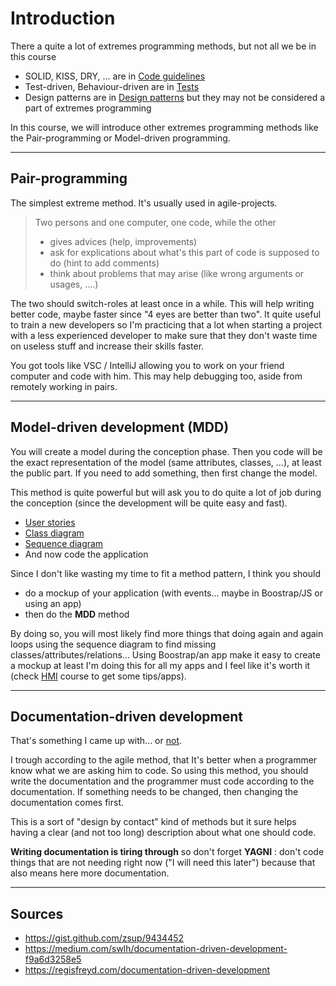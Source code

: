 # Introduction

There a quite a lot of extremes programming methods, but
not all we be in this course

* SOLID, KISS, DRY, ... are in [Code guidelines](../guidelines/index.md)
* Test-driven, Behaviour-driven are in [Tests](../tests/index.md)
* Design patterns are in [Design patterns](../design-patterns/index.md)
but they may not be considered a part of extremes programming

In this course, we will introduce other extremes programming methods
like the Pair-programming or Model-driven programming.

<hr class="sr">

## Pair-programming

The simplest extreme method. It's usually used in
agile-projects. 

> Two persons and one computer, one code, while the
> other
> 
> * gives advices (help, improvements)
> * ask for explications about what's this part
>   of code is supposed to do (hint to add comments)
> * think about problems that may arise (like wrong
>   arguments or usages, ....)

The two should switch-roles at least once in a while. This
will help writing better code, maybe faster since "4
eyes are better than two". It quite useful to train
a new developers so I'm practicing that a lot when
starting a project with a less experienced developer
to make sure that they don't waste time on useless
stuff and increase their skills faster.

You got tools like VSC / IntelliJ allowing you to
work on your friend computer and code with him. This
may help debugging too, aside from remotely working
in pairs.

<hr class="sl">

## Model-driven development (MDD)

You will create a model during the conception
phase. Then you code will be the exact representation
of the model (same attributes, classes, ...),
at least the public part. If you need to add something,
then first change the model.

This method is quite powerful but will ask you to do
quite a lot of job during the conception
(since the development will be quite easy and fast).

* [User stories](mdd/user-stories.md)
* [Class diagram](mdd/class.md)
* [Sequence diagram](mdd/seq.md)
* And now code the application

Since I don't like wasting my time to fit a method pattern, I think
you should

* do a mockup of your application
  (with events... maybe in Boostrap/JS or using
  an app)
* then do the **MDD** method

By doing so, you will most likely find more
things that doing again and again loops using the sequence
diagram to find missing classes/attributes/relations...
Using Boostrap/an app make it easy to create a mockup
at least I'm doing this for all my apps and I feel
like it's worth it (check [HMI](../hmi/index.md)
course to get some tips/apps).

<hr class="sr">

## Documentation-driven development

That's something I came up with... or
[not](https://gist.github.com/zsup/9434452).

I trough according to the agile method, that It's
better when a programmer know what we are asking him
to code. So using this method, you should write the 
documentation and the programmer must code according
to the documentation. If something needs to be changed,
then changing the documentation comes first.

This is a sort of "design by contact" kind of methods
but it sure helps having a clear (and not too long)
description about what one should code.

**Writing documentation is tiring through** so don't 
forget **YAGNI** : don't code things
that are not needing right now ("I will need this later")
because that also means here more documentation.

<hr class="sl">

## Sources

* <https://gist.github.com/zsup/9434452>
* <https://medium.com/swlh/documentation-driven-development-f9a6d3258e5>
* <https://regisfreyd.com/documentation-driven-development>